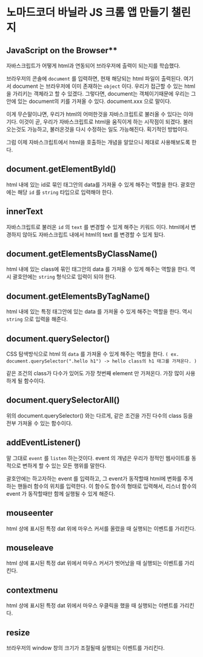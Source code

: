 # 노마드코더 바닐라 JS 크롬 앱 만들기 챌린지

## JavaScript on the Browser**
자바스크립트가 어떻게 html과 연동되어 브라우저에 출력이 되는지를 학습했다.

브라우저의 콘솔에 `document` 를 입력하면, 현재 해당되는 html 파일이 출력된다.
여기서 document 는 브라우저에 이미 존재하는 `object` 이다. 우리가 접근할 수 있는 html을
가리키는 객체라고 할 수 있겠다. 그렇다면, document는 객체이기때문에 우리는 그 안에 있는
document의 키를 가져올 수 있다. document.xxx 으로 말이다.

이게 무슨말이냐면, 우리가 html의 어떠한것을 자바스크립트로 불러올 수 있다는 이야기다.
이것이 곧, 우리가 자바스크립트로 html을 움직이게 하는 시작점이 되겠다.
불러오는것도 가능하고, 불러온것을 다시 수정하는 일도 가능해진다. 획기적인 방법이다.

그럼 이제 자바스크립트에서 html을 호출하는 개념을 알았으니 제대로 사용해보도록 한다.

## document.getElementById()
html 내에 있는 id로 묶인 태그안의 data를 가져올 수 있게 해주는 역할을 한다.
괄호안에는 해당 `id` 를 `string` 타입으로 입력해야 한다.

## innerText
자바스크립트로 불러온 `id` 의 `text` 를 변경할 수 있게 해주는 키워드 이다.
html에서 변경하지 않아도 자바스크립트 내에서 html의 text 를 변경할 수 있게 됬다.

## document.getElementsByClassName()
html 내에 있는 class에 묶인 태그안의 data 를 가져올 수 있게 해주는 역할을 한다.
역시 괄호안에는 `string` 형식으로 입력이 되야 한다.

## document.getElementsByTagName()
html 내에 있는 특정 태그안에 있는 data 를 가져올 수 있게 해주는 역할을 한다.
역시 `string` 으로 입력을 해준다.

## document.querySelector()
CSS 탐색방식으로 html 의 `data` 를 가져올 수 있게 해주는 역할을 한다.
`( ex. document.querySelector(".hello h1") -> hello class의 h1 태그를 가져온다. )`

같은 조건의 class가 다수가 있어도 가장 첫번째 element 만 가져온다.
가장 많이 사용하게 될 함수이다.

## document.querySelectorAll()
위의 document.querySelector() 와는 다르게, 같은 조건을 가진 다수의 class 등을
전부 가져올 수 있는 함수이다.

## addEventListener()
말 그대로 `event` 를 `listen` 하는것이다. event 의 개념은 우리가 정적인 웹사이트를
동적으로 변하게 할 수 있는 모든 행위를 말한다.

괄호안에는 하고자하는 event 를 입력하고, 그 event가 동작할때 html에 변화를 주게하는
핸들러 함수의 위치를 입력한다. 이 함수도 함수의 형태로 입력해서, 리스너 함수의 event 가 동작할때만
함께 실행될 수 있게 해준다.

## mouseenter
html 상에 표시된 특정 dat 위에 마우스 커서를 올렸을 때 실행되는 이벤트를 가리킨다.

## mouseleave
html 상에 표시된 특정 dat 위에서 마우스 커서가 벗어났을 때 실행되는 이벤트를 가리킨다.

## contextmenu
html 상에 표시된 특정 dat 위에서 마우스 우클릭을 했을 때 실행되는 이벤트를 가리킨다.

## resize
브라우저의 window 창의 크기가 조절될때 실행되는 이벤트를 가리킨다.

